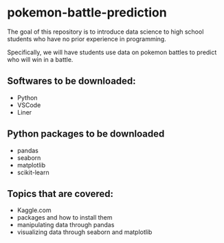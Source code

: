 # pokemon-battle-prediction
The goal of this repository is to introduce data science to high school students who have no prior experience in programming.

Specifically, we will have students use data on pokemon battles to predict who will win in a battle.

## Softwares to be downloaded:
- Python
- VSCode
- Liner

## Python packages to be downloaded
- pandas
- seaborn
- matplotlib
- scikit-learn

## Topics that are covered:
- Kaggle.com
- packages and how to install them
- manipulating data through pandas
- visualizing data through seaborn and matplotlib